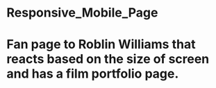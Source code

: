 # Responsive_Mobile_Page
# Fan page to Roblin Williams that reacts based on the size of screen and has a film portfolio page.
